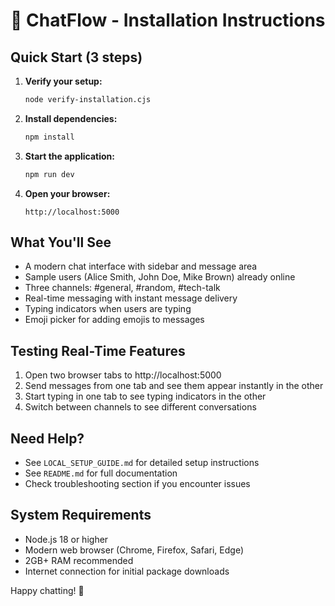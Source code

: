 # 🚀 ChatFlow - Installation Instructions

## Quick Start (3 steps)

1. **Verify your setup:**
   ```bash
   node verify-installation.cjs
   ```

2. **Install dependencies:**
   ```bash
   npm install
   ```

3. **Start the application:**
   ```bash
   npm run dev
   ```

4. **Open your browser:**
   ```
   http://localhost:5000
   ```

## What You'll See

- A modern chat interface with sidebar and message area
- Sample users (Alice Smith, John Doe, Mike Brown) already online
- Three channels: #general, #random, #tech-talk
- Real-time messaging with instant message delivery
- Typing indicators when users are typing
- Emoji picker for adding emojis to messages

## Testing Real-Time Features

1. Open two browser tabs to http://localhost:5000
2. Send messages from one tab and see them appear instantly in the other
3. Start typing in one tab to see typing indicators in the other
4. Switch between channels to see different conversations

## Need Help?

- See `LOCAL_SETUP_GUIDE.md` for detailed setup instructions
- See `README.md` for full documentation
- Check troubleshooting section if you encounter issues

## System Requirements

- Node.js 18 or higher
- Modern web browser (Chrome, Firefox, Safari, Edge)
- 2GB+ RAM recommended
- Internet connection for initial package downloads

Happy chatting! 💬